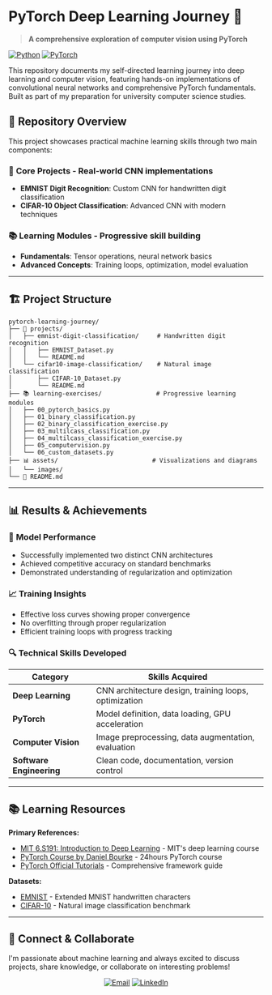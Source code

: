 # PyTorch Deep Learning Journey 🚀

> **A comprehensive exploration of computer vision using PyTorch**

[![Python](https://img.shields.io/badge/Python-3.8%2B-blue)](https://python.org)
[![PyTorch](https://img.shields.io/badge/PyTorch-2.0%2B-red)](https://pytorch.org)

This repository documents my self-directed learning journey into deep learning and computer vision, featuring hands-on implementations of convolutional neural networks and comprehensive PyTorch fundamentals. Built as part of my preparation for university computer science studies.

## 🎯 Repository Overview

This project showcases practical machine learning skills through two main components:

### 🧪 **Core Projects** - Real-world CNN implementations
- **EMNIST Digit Recognition**: Custom CNN for handwritten digit classification
- **CIFAR-10 Object Classification**: Advanced CNN with modern techniques

### 📚 **Learning Modules** - Progressive skill building
- **Fundamentals**: Tensor operations, neural network basics
- **Advanced Concepts**: Training loops, optimization, model evaluation

---

## 🏗️ Project Structure

```
pytorch-learning-journey/
├── 🎯 projects/
│   ├── emnist-digit-classification/     # Handwritten digit recognition
│   │   ├── EMNIST_Dataset.py
│   │   └── README.md
│   └── cifar10-image-classification/    # Natural image classification
│       ├── CIFAR-10_Dataset.py
│       └── README.md
├── 📚 learning-exercises/               # Progressive learning modules
│   ├── 00_pytorch_basics.py
│   ├── 01_binary_classification.py
│   ├── 02_binary_classification_exercise.py
│   ├── 03_multilcass_classification.py
│   ├── 04_multilcass_classification_exercise.py
│   ├── 05_computervision.py
│   └── 06_custom_datasets.py
├── 📊 assets/                          # Visualizations and diagrams
│   └── images/
└── 📖 README.md
```

---

## 📊 Results & Achievements

### 🎯 **Model Performance**
- Successfully implemented two distinct CNN architectures
- Achieved competitive accuracy on standard benchmarks
- Demonstrated understanding of regularization and optimization

### 📈 **Training Insights**
- Effective loss curves showing proper convergence
- No overfitting through proper regularization
- Efficient training loops with progress tracking

### 🔍 **Technical Skills Developed**

<div align="center">

| Category | Skills Acquired |
|----------|----------------|
| **Deep Learning** | CNN architecture design, training loops, optimization |
| **PyTorch** | Model definition, data loading, GPU acceleration |
| **Computer Vision** | Image preprocessing, data augmentation, evaluation |
| **Software Engineering** | Clean code, documentation, version control |

</div>

---

## 📚 Learning Resources

**Primary References:**
- [MIT 6.S191: Introduction to Deep Learning](http://cs231n.github.io/) - MIT's deep learning course
- [PyTorch Course by Daniel Bourke](https://www.youtube.com/watch?v=Z_ikDlimN6A) - 24hours PyTorch course
- [PyTorch Official Tutorials](https://pytorch.org/tutorials/) - Comprehensive framework guide

**Datasets:**
- [EMNIST](https://www.nist.gov/itl/products-and-services/emnist-dataset) - Extended MNIST handwritten characters
- [CIFAR-10](https://www.cs.toronto.edu/~kriz/cifar.html) - Natural image classification benchmark

---

## 🤝 Connect & Collaborate

I'm passionate about machine learning and always excited to discuss projects, share knowledge, or collaborate on interesting problems!

<div align="center">

[![Email](https://img.shields.io/badge/Email-D14836?style=for-the-badge&logo=gmail&logoColor=white)](mailto:paolo.auletta@studbocconi.it)
[![LinkedIn](https://img.shields.io/badge/linkedin-%230077B5.svg?style=for-the-badge&logo=linkedin&logoColor=white)](www.linkedin.com/in/paolo-auletta)

</div>
